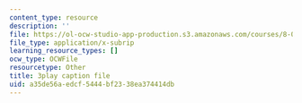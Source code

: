 ```yaml
---
content_type: resource
description: ''
file: https://ol-ocw-studio-app-production.s3.amazonaws.com/courses/8-01sc-classical-mechanics-fall-2016/a35de56aedcf5444bf2338ea374414db_Jf2PgGInUEk.vtt
file_type: application/x-subrip
learning_resource_types: []
ocw_type: OCWFile
resourcetype: Other
title: 3play caption file
uid: a35de56a-edcf-5444-bf23-38ea374414db
---
```

